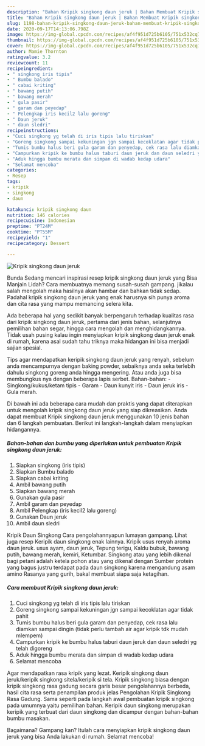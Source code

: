 ```yaml
---
description: "Bahan Kripik singkong daun jeruk | Bahan Membuat Kripik singkong daun jeruk Yang Bisa Manjain Lidah"
title: "Bahan Kripik singkong daun jeruk | Bahan Membuat Kripik singkong daun jeruk Yang Bisa Manjain Lidah"
slug: 1198-bahan-kripik-singkong-daun-jeruk-bahan-membuat-kripik-singkong-daun-jeruk-yang-bisa-manjain-lidah
date: 2020-09-17T14:13:06.798Z
image: https://img-global.cpcdn.com/recipes/af4f951d725b6105/751x532cq70/kripik-singkong-daun-jeruk-foto-resep-utama.jpg
thumbnail: https://img-global.cpcdn.com/recipes/af4f951d725b6105/751x532cq70/kripik-singkong-daun-jeruk-foto-resep-utama.jpg
cover: https://img-global.cpcdn.com/recipes/af4f951d725b6105/751x532cq70/kripik-singkong-daun-jeruk-foto-resep-utama.jpg
author: Mamie Thornton
ratingvalue: 3.2
reviewcount: 11
recipeingredient:
- " singkong iris tipis"
- " Bumbu balado"
- " cabai kriting"
- " bawang putih"
- " bawang merah"
- " gula pasir"
- " garam dan peyedap"
- " Pelengkap iris kecil2 lalu goreng"
- " Daun jeruk"
- " daun sledri"
recipeinstructions:
- "Cuci singkong yg telah di iris tipis lalu tiriskan"
- "Goreng singkong sampai kekuningan jgn sampai kecoklatan agar tidak pahit"
- "Tumis bumbu halus beri gula garam dan penyedap, cek rasa lalu diamkan sampai dingin (tidak perlu tambah air agar kripik tdk mudah mlempem)"
- "Campurkan kripik ke bumbu halus taburi daun jeruk dan daun seledri yg telah digoreng"
- "Aduk hingga bumbu merata dan simpan di wadab kedap udara"
- "Selamat mencoba"
categories:
- Resep
tags:
- kripik
- singkong
- daun

katakunci: kripik singkong daun 
nutrition: 146 calories
recipecuisine: Indonesian
preptime: "PT24M"
cooktime: "PT55M"
recipeyield: "1"
recipecategory: Dessert

---
```



![Kripik singkong daun jeruk](https://img-global.cpcdn.com/recipes/af4f951d725b6105/751x532cq70/kripik-singkong-daun-jeruk-foto-resep-utama.jpg)

Bunda Sedang mencari inspirasi resep kripik singkong daun jeruk yang Bisa Manjain Lidah? Cara membuatnya memang susah-susah gampang. jikalau salah mengolah maka hasilnya akan hambar dan bahkan tidak sedap. Padahal kripik singkong daun jeruk yang enak harusnya sih punya aroma dan cita rasa yang mampu memancing selera kita.

Ada beberapa hal yang sedikit banyak berpengaruh terhadap kualitas rasa dari kripik singkong daun jeruk, pertama dari jenis bahan, selanjutnya pemilihan bahan segar, hingga cara mengolah dan menghidangkannya. Tidak usah pusing kalau ingin menyiapkan kripik singkong daun jeruk enak di rumah, karena asal sudah tahu triknya maka hidangan ini bisa menjadi sajian spesial.

Tips agar mendapatkan keripik singkong daun jeruk yang renyah, sebelum anda mencampurnya dengan baking powder, sebaiknya anda seka terlebih dahulu singkong goreng anda hingga mengering. Atau anda juga bisa membungkus nya dengan beberapa lapis serbet. Bahan-bahan: - Singkong/kukus/ketam tipis - Garam - Daun kunyit iris - Daun jeruk iris - Gula merah.


Di bawah ini ada beberapa cara mudah dan praktis yang dapat diterapkan untuk mengolah kripik singkong daun jeruk yang siap dikreasikan. Anda dapat membuat Kripik singkong daun jeruk menggunakan 10 jenis bahan dan 6 langkah pembuatan. Berikut ini langkah-langkah dalam menyiapkan hidangannya.

<!--inarticleads1-->

##### Bahan-bahan dan bumbu yang diperlukan untuk pembuatan Kripik singkong daun jeruk:

1. Siapkan  singkong (iris tipis)
1. Siapkan  Bumbu balado
1. Siapkan  cabai kriting
1. Ambil  bawang putih
1. Siapkan  bawang merah
1. Gunakan  gula pasir
1. Ambil  garam dan peyedap
1. Ambil  Pelengkap (iris kecil2 lalu goreng)
1. Gunakan  Daun jeruk
1. Ambil  daun sledri


Kripik Daun Singkong Cara pengolahannyapun lumayan gampang. Lihat juga resep Keripik daun singkong enak lainnya. Kripik usus renyah aroma daun jeruk. usus ayam, daun jeruk, Tepung terigu, Kaldu bubuk, bawang putih, bawang merah, kemiri, Ketumbar. Singkong atau yang lebih dikenal bagi petani adalah ketela pohon atau yang dikenal dengan Sumber protein yang bagus justru terdapat pada daun singkong karena mengandung asam amino Rasanya yang gurih, bakal membuat siapa saja ketagihan. 

<!--inarticleads2-->

##### Cara membuat Kripik singkong daun jeruk:

1. Cuci singkong yg telah di iris tipis lalu tiriskan
1. Goreng singkong sampai kekuningan jgn sampai kecoklatan agar tidak pahit
1. Tumis bumbu halus beri gula garam dan penyedap, cek rasa lalu diamkan sampai dingin (tidak perlu tambah air agar kripik tdk mudah mlempem)
1. Campurkan kripik ke bumbu halus taburi daun jeruk dan daun seledri yg telah digoreng
1. Aduk hingga bumbu merata dan simpan di wadab kedap udara
1. Selamat mencoba


Agar mendapatkan rasa kripik yang lezat. Keripik singkong daun jeruk/keripik singkong sitela/keripik si tela. Kripik singkong biasa dengan kripik singkong rasa gadung secara garis besar pengolahannya berbeda, hasil cita rasa serta penampilan produk jelas Pengolahan Kripik Singkong Rasa Gadung. Sama seperti pada langkah awal pembuatan kripik singkong pada umumnya yaitu pemilihan bahan. Keripik daun singkong merupakan keripik yang terbuat dari daun singkong dan dicampur dengan bahan-bahan bumbu masakan. 

Bagaimana? Gampang kan? Itulah cara menyiapkan kripik singkong daun jeruk yang bisa Anda lakukan di rumah. Selamat mencoba!
